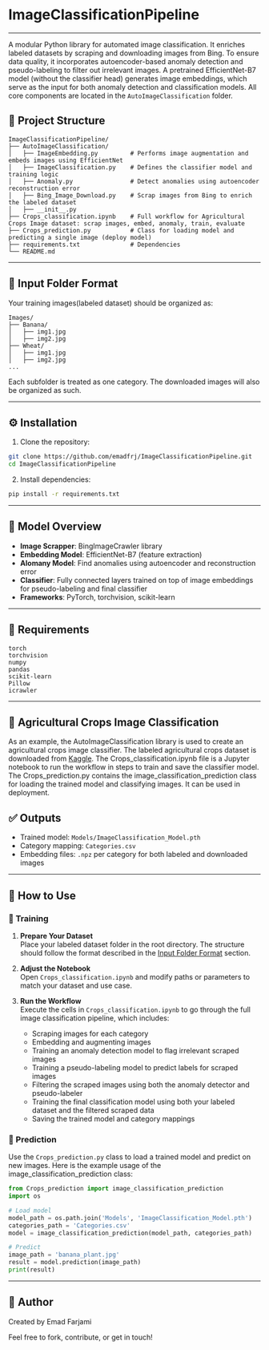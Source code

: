 # ImageClassificationPipeline

---
A modular Python library for automated image classification. It enriches labeled datasets by scraping and downloading images from Bing. To ensure data quality, it incorporates autoencoder-based anomaly detection and pseudo-labeling to filter out irrelevant images. A pretrained EfficientNet-B7 model (without the classifier head) generates image embeddings, which serve as the input for both anomaly detection and classification models. All core components are located in the ```AutoImageClassification``` folder.

## 📂 Project Structure
```
ImageClassificationPipeline/
├── AutoImageClassification/
│   ├── ImageEmbedding.py         # Performs image augmentation and embeds images using EfficientNet
│   ├── ImageClassification.py    # Defines the classifier model and training logic
│   ├── Anomaly.py                # Detect anomalies using autoencoder reconstruction error
│   ├── Bing_Image_Download.py    # Scrap images from Bing to enrich the labeled dataset
│   ├── __init__.py
├── Crops_classification.ipynb    # Full workflow for Agricultural Crops Image dataset: scrap images, embed, anomaly, train, evaluate
├── Crops_prediction.py           # Class for loading model and predicting a single image (deploy model)
├── requirements.txt              # Dependencies
└── README.md
```
---

## 📁 Input Folder Format

Your training images(labeled dataset) should be organized as:

```
Images/
├── Banana/
│   ├── img1.jpg
│   ├── img2.jpg
├── Wheat/
│   ├── img1.jpg
│   ├── img2.jpg
...
```

Each subfolder is treated as one category.
The downloaded images will also be organized as such.

---


## ⚙️ Installation

1. Clone the repository:
```bash
git clone https://github.com/emadfrj/ImageClassificationPipeline.git
cd ImageClassificationPipeline
```

2. Install dependencies:
```bash
pip install -r requirements.txt
```

---

## 🧠 Model Overview

- **Image Scrapper**: BingImageCrawler library
- **Embedding Model**: EfficientNet-B7 (feature extraction)
- **Alomany Model**: Find anomalies using autoencoder and reconstruction error 
- **Classifier**: Fully connected layers trained on top of image embeddings for pseudo-labeling and final classifier
- **Frameworks**: PyTorch, torchvision, scikit-learn

---
## 🧾 Requirements

```
torch
torchvision
numpy
pandas
scikit-learn
Pillow
icrawler
```

---
## 🌾 Agricultural Crops Image Classification
As an example, the AutoImageClassification library is used to create an agricultural crops image classifier. The labeled agricultural crops dataset is downloaded from [Kaggle](https://www.kaggle.com/datasets/mdwaquarazam/agricultural-crops-image-classification).
The Crops_classification.ipynb file is a Jupyter notebook to run the workflow in steps to train and save the classifier model.  
The Crops_prediction.py contains the image_classification_prediction class for loading the trained model and classifying images. It can be used in deployment.

## ✅ Outputs

- Trained model: `Models/ImageClassification_Model.pth`
- Category mapping: `Categories.csv`
- Embedding files: `.npz` per category for both labeled and downloaded images

---
## 📘 How to Use

### 📌 Training
1. **Prepare Your Dataset**  
   Place your labeled dataset folder in the root directory. The structure should follow the format described in the [Input Folder Format](#-input-folder-format) section.
   
2. **Adjust the Notebook**  
   Open `Crops_classification.ipynb` and modify paths or parameters to match your dataset and use case.
3. **Run the Workflow**  
   Execute the cells in `Crops_classification.ipynb` to go through the full image classification pipeline, which includes:
   - Scraping images for each category
   - Embedding and augmenting images
   - Training an anomaly detection model to flag irrelevant scraped images
   - Training a pseudo-labeling model to predict labels for scraped images
   - Filtering the scraped images using both the anomaly detector and pseudo-labeler
   - Training the final classification model using both your labeled dataset and the filtered scraped data
   - Saving the trained model and category mappings
     
### 📌 Prediction

Use the `Crops_prediction.py` class to load a trained model and predict on new images.
Here is the example usage of the image_classification_prediction class:

```python
from Crops_prediction import image_classification_prediction
import os

# Load model
model_path = os.path.join('Models', 'ImageClassification_Model.pth')
categories_path = 'Categories.csv'
model = image_classification_prediction(model_path, categories_path)

# Predict
image_path = 'banana_plant.jpg'
result = model.prediction(image_path)
print(result)
```

---

## 👤 Author

Created by Emad Farjami

Feel free to fork, contribute, or get in touch!
